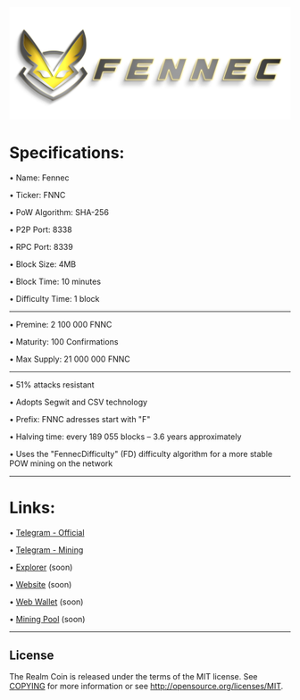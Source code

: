 ![](share/pixmaps/splashscreen_white_1024.png)


Specifications:
==================

• Name:             Fennec

• Ticker:           FNNC

• PoW Algorithm:    SHA-256

• P2P Port:         8338

• RPC Port:         8339

• Block Size:       4MB

• Block Time:       10 minutes

• Difficulty Time:  1 block

---





• Premine:          2 100 000 FNNC

• Maturity:         100 Confirmations  

• Max Supply:       21 000 000 FNNC

---

• 51% attacks resistant

• Adopts Segwit and CSV technology

• Prefix: FNNC adresses start with "F"  

• Halving time: every 189 055 blocks – 3.6 years approximately

• Uses the "FennecDifficulty" (FD) difficulty algorithm for a more stable POW mining on the network


---

Links:
==================

• [Telegram - Official](https://t.me/FennecPortal)

• [Telegram - Mining](https://t.me/FennecMiningPortal)

• [Explorer](/) (soon)

• [Website](https://fennecblockchain.com/) (soon)

• [Web Wallet](https://fennecwallet.com) (soon)

• [Mining Pool](https://mine.fennecblockchain.com) (soon)


---

License
-------

The Realm Coin is released under the terms of the MIT license. See [COPYING](COPYING) for more
information or see http://opensource.org/licenses/MIT.
